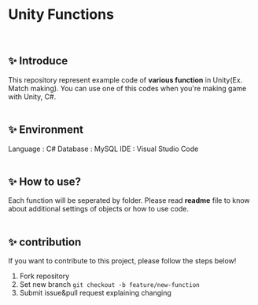 # Unity Functions
<br>

## ✨ Introduce
This repository represent example code of **various function** in Unity(Ex. Match making). You can use one of this codes when you're making game with Unity, C#. 
<br><br>

## ✨ Environment
Language : C#
Database : MySQL
IDE : Visual Studio Code
<br><br>

## ✨ How to use?
Each function will be seperated by folder. Please read **readme** file to know about additional settings of objects or how to use code. 
<br><br>

## ✨ contribution
If you want to contribute to this project, please follow the steps below!

1. Fork repository
2. Set new branch
```git checkout -b feature/new-function```
3. Submit issue&pull request explaining changing
